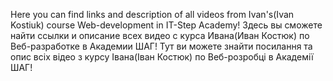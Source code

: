 Here you can find links and description of all videos from Ivan's(Ivan Kostiuk)  course Web-development in IT-Step Academy!
Здесь вы сможете найти ссылки и описание всех видео с курса Ивана(Иван Костюк) по Веб-разработке в Академии ШАГ!
Тут ви можете знайти посилання та опис всіх відео з курсу Івана(Іван Костюк) по Веб-розробці в Академії ШАГ!
